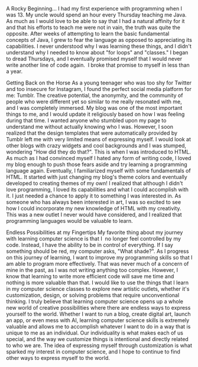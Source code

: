 A Rocky Beginning... I had my first experience with programming when I
was 13. My uncle would spend an hour every Thursday teaching me Java. As
much as I would love to be able to say that I had a natural affinity for
it and that his efforts to teach me were not in vain, the truth was
quite the opposite. After weeks of attempting to learn the basic
fundamental concepts of Java, I grew to fear the language as opposed to
appreciating its capabilities. I never understood why I was learning
these things, and I didn't understand why I needed to know about "for
loops" and "classes." I began to dread Thursdays, and I eventually
promised myself that I would never write another line of code again.  I
broke that promise to myself in less than a year. 

Getting Back on the Horse As a young teenager who was too shy for
Twitter and too insecure for Instagram, I found the perfect social media
platform for me: Tumblr. The creative potential, the anonymity, and the
community of people who were different yet so similar to me really
resonated with me, and I was completely immersed. My blog was one of the
most important things to me, and I would update it religiously based on
how I was feeling during that time. I wanted anyone who stumbled upon my
page to understand me without actually knowing who I was. However, I
soon realized that the design templates that were automatically provided
by Tumblr left me with very limited means of expressing myself. I would
look at other blogs with crazy widgets and cool backgrounds and I was
stumped, wondering "How did they do that?". This is when I was
introduced to HTML. As much as I had convinced myself I hated any form
of writing code, I loved my blog enough to push those fears aside and
try learning a programming language again. Eventually, I familiarized
myself with some fundamentals of HTML. It started with just changing my
blog's theme colors and eventually developed to creating themes of my
own! I realized that although I didn't love programming, I loved its
capabilities and what I could accomplish with it. I just needed a chance
to apply it to something I was interested in. As someone who has always
been interested in art, I was so excited to see how I could incorporate
my new knowledge of HTML with my creativity. This was a new outlet I
never would have considered, and I realized that programming languages
would be valuable to learn. 

Endless Possibilities at my Fingertips My favorite thing about my
journey with learning computer science is that I  no longer feel
controlled by my code. Instead, I have the ability to be in control of
everything. If I say something should be red, my computer asks, "What
shade?". As I progress on this journey of learning, I want to improve my
programming skills so that I am able to program more effectively. That
was never much of a concern of mine in the past, as I was not writing
anything too complex. However, I know that learning to write more
efficient code will save me time and nothing is more valuable than that.
I would like to use the things that I learn in my computer science
classes to explore new artistic outlets, whether it's customization,
design, or solving problems that require unconventional thinking. I
truly believe that learning computer science opens up a whole new world
of creative possibilities where there are endless ways to express
yourself to the world. Whether I want to run a blog, create digital art,
launch an app, or even mess with AI, learning computer science skills is
extremely valuable and allows me to accomplish whatever I want to do in
a way that is unique to me as an individual. Our individuality is what
makes each of us special, and the way we customize things is intentional
and directly related to who we are. The idea of expressing myself
through customization is what sparked my interest in computer science,
and I hope to continue to find other ways to express myself to the
world.
